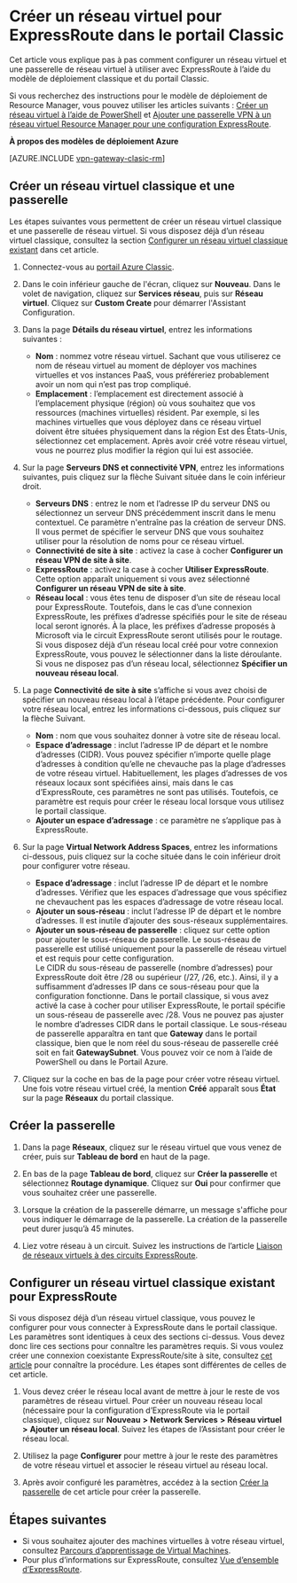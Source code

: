 <properties
   pageTitle="Configuration d’un réseau virtuel et d’une passerelle pour ExpressRoute dans le portail Classic| Microsoft Azure"
   description="Cet article vous guide pas à pas dans la configuration d’un réseau virtuel pour ExpressRoute à l’aide du modèle de déploiement classique et du portail Classic."
   documentationCenter="na"
   services="expressroute"
   authors="cherylmc"
   manager="carmonm"
   editor=""
   tags="azure-service-management"/>

<tags 
   ms.service="expressroute"
   ms.devlang="na"
   ms.topic="article" 
   ms.tgt_pltfrm="na"
   ms.workload="infrastructure-services" 
   ms.date="09/20/2016"
   ms.author="cherylmc"/>

# Créer un réseau virtuel pour ExpressRoute dans le portail Classic

Cet article vous explique pas à pas comment configurer un réseau virtuel et une passerelle de réseau virtuel à utiliser avec ExpressRoute à l’aide du modèle de déploiement classique et du portail Classic.

Si vous recherchez des instructions pour le modèle de déploiement de Resource Manager, vous pouvez utiliser les articles suivants : [Créer un réseau virtuel à l’aide de PowerShell](../virtual-network/virtual-networks-create-vnet-arm-ps.md) et [Ajouter une passerelle VPN à un réseau virtuel Resource Manager pour une configuration ExpressRoute](expressroute-howto-add-gateway-resource-manager.md).

**À propos des modèles de déploiement Azure**

[AZURE.INCLUDE [vpn-gateway-clasic-rm](../../includes/vpn-gateway-classic-rm-include.md)]

## Créer un réseau virtuel classique et une passerelle

Les étapes suivantes vous permettent de créer un réseau virtuel classique et une passerelle de réseau virtuel. Si vous disposez déjà d’un réseau virtuel classique, consultez la section [Configurer un réseau virtuel classique existant](#config) dans cet article.

1. Connectez-vous au [portail Azure Classic](http://manage.windowsazure.com).

2. Dans le coin inférieur gauche de l'écran, cliquez sur **Nouveau**. Dans le volet de navigation, cliquez sur **Services réseau**, puis sur **Réseau virtuel**. Cliquez sur **Custom Create** pour démarrer l'Assistant Configuration.

3. Dans la page **Détails du réseau virtuel**, entrez les informations suivantes :

	- **Nom** : nommez votre réseau virtuel. Sachant que vous utiliserez ce nom de réseau virtuel au moment de déployer vos machines virtuelles et vos instances PaaS, vous préféreriez probablement avoir un nom qui n’est pas trop compliqué.
	- **Emplacement** : l’emplacement est directement associé à l’emplacement physique (région) où vous souhaitez que vos ressources (machines virtuelles) résident. Par exemple, si les machines virtuelles que vous déployez dans ce réseau virtuel doivent être situées physiquement dans la région Est des États-Unis, sélectionnez cet emplacement. Après avoir créé votre réseau virtuel, vous ne pourrez plus modifier la région qui lui est associée.

4. Sur la page **Serveurs DNS et connectivité VPN**, entrez les informations suivantes, puis cliquez sur la flèche Suivant située dans le coin inférieur droit.

	- **Serveurs DNS** : entrez le nom et l’adresse IP du serveur DNS ou sélectionnez un serveur DNS précédemment inscrit dans le menu contextuel. Ce paramètre n'entraîne pas la création de serveur DNS. Il vous permet de spécifier le serveur DNS que vous souhaitez utiliser pour la résolution de noms pour ce réseau virtuel.
	- **Connectivité de site à site** : activez la case à cocher **Configurer un réseau VPN de site à site**.
	- **ExpressRoute** : activez la case à cocher **Utiliser ExpressRoute**. Cette option apparaît uniquement si vous avez sélectionné **Configurer un réseau VPN de site à site**.
	- **Réseau local** : vous êtes tenu de disposer d’un site de réseau local pour ExpressRoute. Toutefois, dans le cas d’une connexion ExpressRoute, les préfixes d’adresse spécifiés pour le site de réseau local seront ignorés. À la place, les préfixes d’adresse proposés à Microsoft via le circuit ExpressRoute seront utilisés pour le routage.<BR>Si vous disposez déjà d’un réseau local créé pour votre connexion ExpressRoute, vous pouvez le sélectionner dans la liste déroulante. Si vous ne disposez pas d’un réseau local, sélectionnez **Spécifier un nouveau réseau local**.

5. La page **Connectivité de site à site** s’affiche si vous avez choisi de spécifier un nouveau réseau local à l’étape précédente. Pour configurer votre réseau local, entrez les informations ci-dessous, puis cliquez sur la flèche Suivant.

	- **Nom** : nom que vous souhaitez donner à votre site de réseau local.
	- **Espace d’adressage** : inclut l’adresse IP de départ et le nombre d’adresses (CIDR). Vous pouvez spécifier n’importe quelle plage d’adresses à condition qu’elle ne chevauche pas la plage d’adresses de votre réseau virtuel. Habituellement, les plages d’adresses de vos réseaux locaux sont spécifiées ainsi, mais dans le cas d’ExpressRoute, ces paramètres ne sont pas utilisés. Toutefois, ce paramètre est requis pour créer le réseau local lorsque vous utilisez le portail classique.
	- **Ajouter un espace d’adressage** : ce paramètre ne s’applique pas à ExpressRoute.


6. Sur la page **Virtual Network Address Spaces**, entrez les informations ci-dessous, puis cliquez sur la coche située dans le coin inférieur droit pour configurer votre réseau.

	- **Espace d’adressage** : inclut l’adresse IP de départ et le nombre d’adresses. Vérifiez que les espaces d’adressage que vous spécifiez ne chevauchent pas les espaces d’adressage de votre réseau local.
	- **Ajouter un sous-réseau** : inclut l’adresse IP de départ et le nombre d’adresses. Il est inutile d’ajouter des sous-réseaux supplémentaires.
	- **Ajouter un sous-réseau de passerelle** : cliquez sur cette option pour ajouter le sous-réseau de passerelle. Le sous-réseau de passerelle est utilisé uniquement pour la passerelle de réseau virtuel et est requis pour cette configuration.<BR>Le CIDR du sous-réseau de passerelle (nombre d’adresses) pour ExpressRoute doit être /28 ou supérieur (/27, /26, etc.). Ainsi, il y a suffisamment d’adresses IP dans ce sous-réseau pour que la configuration fonctionne. Dans le portail classique, si vous avez activé la case à cocher pour utiliser ExpressRoute, le portail spécifie un sous-réseau de passerelle avec /28. Vous ne pouvez pas ajuster le nombre d’adresses CIDR dans le portail classique. Le sous-réseau de passerelle apparaîtra en tant que **Gateway** dans le portail classique, bien que le nom réel du sous-réseau de passerelle créé soit en fait **GatewaySubnet**. Vous pouvez voir ce nom à l’aide de PowerShell ou dans le Portail Azure.

7. Cliquez sur la coche en bas de la page pour créer votre réseau virtuel. Une fois votre réseau virtuel créé, la mention **Créé** apparaît sous **État** sur la page **Réseaux** du portail classique.

## <a name="gw"></a>Créer la passerelle

1. Dans la page **Réseaux**, cliquez sur le réseau virtuel que vous venez de créer, puis sur **Tableau de bord** en haut de la page.

2. En bas de la page **Tableau de bord**, cliquez sur **Créer la passerelle** et sélectionnez **Routage dynamique**. Cliquez sur **Oui** pour confirmer que vous souhaitez créer une passerelle.

3. Lorsque la création de la passerelle démarre, un message s'affiche pour vous indiquer le démarrage de la passerelle. La création de la passerelle peut durer jusqu’à 45 minutes.

4. Liez votre réseau à un circuit. Suivez les instructions de l’article [Liaison de réseaux virtuels à des circuits ExpressRoute](expressroute-howto-linkvnet-classic.md).

## <a name="config"></a>Configurer un réseau virtuel classique existant pour ExpressRoute

Si vous disposez déjà d’un réseau virtuel classique, vous pouvez le configurer pour vous connecter à ExpressRoute dans le portail classique. Les paramètres sont identiques à ceux des sections ci-dessus. Vous devez donc lire ces sections pour connaître les paramètres requis. Si vous voulez créer une connexion coexistante ExpressRoute/site à site, consultez [cet article](expressroute-howto-coexist-classic.md) pour connaître la procédure. Les étapes sont différentes de celles de cet article.
 
1. Vous devez créer le réseau local avant de mettre à jour le reste de vos paramètres de réseau virtuel. Pour créer un nouveau réseau local (nécessaire pour la configuration d’ExpressRoute via le portail classique), cliquez sur **Nouveau** **>** **Network Services** **>** **Réseau virtuel** **>** **Ajouter un réseau local**. Suivez les étapes de l’Assistant pour créer le réseau local.

2. Utilisez la page **Configurer** pour mettre à jour le reste des paramètres de votre réseau virtuel et associer le réseau virtuel au réseau local.

3. Après avoir configuré les paramètres, accédez à la section [Créer la passerelle](#gw) de cet article pour créer la passerelle.


## Étapes suivantes

- Si vous souhaitez ajouter des machines virtuelles à votre réseau virtuel, consultez [Parcours d’apprentissage de Virtual Machines](https://azure.microsoft.com/documentation/learning-paths/virtual-machines/).
- Pour plus d’informations sur ExpressRoute, consultez [Vue d’ensemble d’ExpressRoute](expressroute-introduction.md).


 

<!---HONumber=AcomDC_0921_2016-->